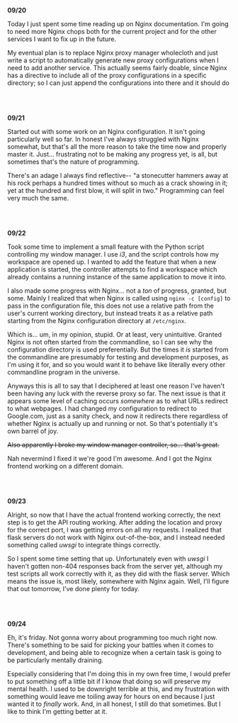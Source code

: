 **09/20**<br/>

Today I just spent some time reading up on Nginx documentation. I'm going to need more Nginx chops both for the current project and for the other services I want to fix up in the future.

My eventual plan is to replace Nginx proxy manager wholecloth and just write a script to automatically generate new proxy configurations when I need to add another service. This actually seems fairly doable, since Nginx has a directive to include all of the proxy configurations in a specific directory; so I can just append the configurations into there and it should do 

</br></br>

**09/21**<br/>

Started out with some work on an Nginx configuration. It isn't going particularly well so far. In honest I've always struggled with Nginx somewhat, but that's all the more reason to take the time now and properly master it. Just... frustrating not to be making any progress yet, is all, but sometimes that's the nature of programming.

There's an adage I always find reflective-- "a stonecutter hammers away at his rock perhaps a hundred times without so much as a crack showing in it; yet at the hundred and first blow, it will split in two." Programming can feel very much the same.

</br></br>

**09/22**<br/>

Took some time to implement a small feature with the Python script controlling my window manager. I use *i3*, and the script controls how my workspace are opened up. I wanted to add the feature that when a new application is started, the controller attempts to find a workspace which already contains a running instance of the same application to move it into.

I also made some progress with Nginx... not a *ton* of progress, granted, but some. Mainly I realized that when Nginx is called using `nginx -c [config]` to pass in the configuration file, this does not use a relative path from the user's current working directory, but instead treats it as a relative path starting from the Nginx configuration directory at `/etc/nginx`.

Which is... um, in my opinion, stupid. Or at least, very unintuitive. Granted Nginx is not often started from the commandline, so I can see why the configuration directory is used preferentially. But the times it *is* started from the commandline are presumably for testing and development purposes, as I'm using it for, and so you would want it to behave like literally every other commandline program in the universe.

Anyways this is all to say that I deciphered at least one reason I've haven't been having any luck with the reverse proxy so far. The next issue is that it appears some level of caching occurs *somewhere* as to what URLs redirect to what webpages. I had changed my configuration to redirect to Google.com, just as a sanity check, and now it redirects there regardless of whether Nginx is actually up and running or not. So that's potentially it's own barrel of joy.

~~Also apparently I broke my window manager controller, so... that's great.~~

Nah nevermind I fixed it we're good I'm awesome. And I got the Nginx frontend working on a different domain.

</br></br>

**09/23**<br/>

Alright, so now that I have the actual frontend working correctly, the next step is to get the API routing working. After adding the location and proxy for the correct port, I was getting errors on all my requests. I realized that flask servers do not work with Nginx out-of-the-box, and I instead needed something called *uwsgi* to integrate things correctly.

So I spent some time setting that up. Unfortunately even with *uwsgi* I haven't gotten non-404 responses back from the server yet, although my test scripts all work correctly with it, as they did with the flask server. Which means the issue is, most likely, somewhere with Nginx again. Well, I'll figure that out tomorrow, I've done plenty for today.

</br></br>

**09/24**<br/>

Eh, it's friday. Not gonna worry about programming too much right now. There's something to be said for picking your battles when it comes to development, and being able to recognize when a certain task is going to be particularly mentally draining.

Especially considering that I'm doing this in my own free time, I would prefer to put something off a little bit if I know that doing so will preserve my mental health. I used to be downright terrible at this, and my frustration with something would leave me toiling away for hours on end because I just wanted it to *finally* work. And, in all honest, I still do that sometimes. But I like to think I'm getting better at it.

</br></br>

